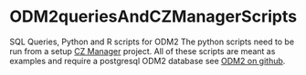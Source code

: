 # ODM2queriesAndCZManagerScripts
SQL Queries, Python and R scripts for ODM2
The python scripts need to be run from a setup [CZ Manager](https://github.com/ODM2/CZ-Manager) project.
All of these scripts are meant as examples and require a postgresql ODM2 database see [ODM2 on github](https://github.com/ODM2/ODM2). 
